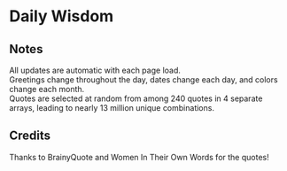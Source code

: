 # Daily Wisdom

## Notes
All updates are automatic with each page load.  
Greetings change throughout the day, dates change each day, and colors change each month.  
Quotes are selected at random from among 240 quotes in 4 separate arrays, leading to nearly 13 million unique combinations.

## Credits
Thanks to BrainyQuote and Women In Their Own Words for the quotes!